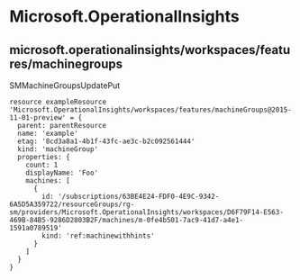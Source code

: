 # Microsoft.OperationalInsights

## microsoft.operationalinsights/workspaces/features/machinegroups

SMMachineGroupsUpdatePut
```bicep
resource exampleResource 'Microsoft.OperationalInsights/workspaces/features/machineGroups@2015-11-01-preview' = {
  parent: parentResource 
  name: 'example'
  etag: '8cd3a8a1-4b1f-43fc-ae3c-b2c092561444'
  kind: 'machineGroup'
  properties: {
    count: 1
    displayName: 'Foo'
    machines: [
      {
        id: '/subscriptions/63BE4E24-FDF0-4E9C-9342-6A5D5A359722/resourceGroups/rg-sm/providers/Microsoft.OperationalInsights/workspaces/D6F79F14-E563-469B-84B5-9286D2803B2F/machines/m-0fe4b501-7ac9-41d7-a4e1-1591a0789519'
        kind: 'ref:machinewithhints'
      }
    ]
  }
}
```
